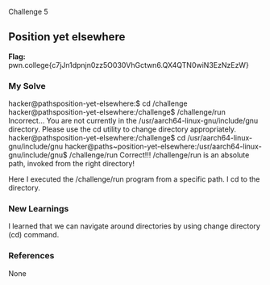 Challenge 5
## Position yet elsewhere

**Flag:** pwn.college{c7jJn1dpnjn0zz5O030VhGctwn6.QX4QTN0wiN3EzNzEzW} 

### My Solve
hacker@pathsposition-yet-elsewhere:$ cd /challenge 
hacker@pathsposition-yet-elsewhere:/challenge$ /challenge/run Incorrect... You are not currently in the /usr/aarch64-linux-gnu/include/gnu directory. Please use the cd utility to change directory appropriately.
hacker@pathsposition-yet-elsewhere:/challenge$ cd /usr/aarch64-linux-gnu/include/gnu hacker@paths~position-yet-elsewhere:/usr/aarch64-linux-gnu/include/gnu$ /challenge/run Correct!!! /challenge/run is an absolute path, invoked from the right directory!

Here I executed the /challenge/run program from a specific path. I cd to the directory.

### New Learnings
I learned that we can navigate around directories by using change directory (cd) command.

### References
None
